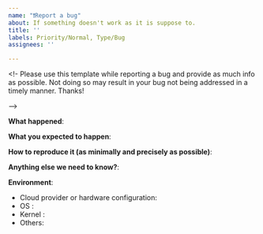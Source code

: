 ```yaml
---
name: "❗️Report a bug"
about: If something doesn't work as it is suppose to.
title: ''
labels: Priority/Normal, Type/Bug
assignees: ''

---
```


<!- Please use this template while reporting a bug and provide as much info as possible. Not doing so may result in your bug not being addressed in a timely manner. Thanks!

-->


**What happened**:

**What you expected to happen**:

**How to reproduce it (as minimally and precisely as possible)**:

**Anything else we need to know?**:

**Environment**:
- Cloud provider or hardware configuration:
- OS :
- Kernel :
- Others:
